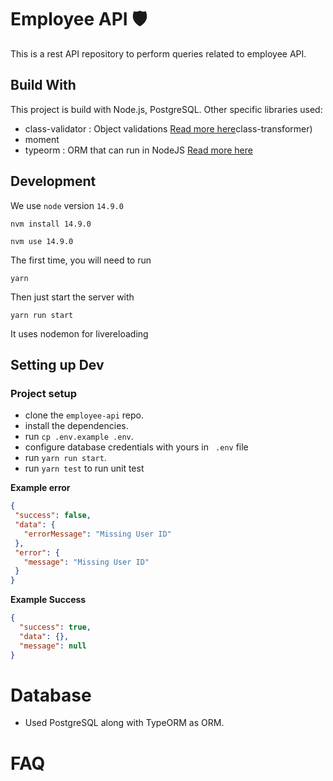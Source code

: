 # Employee API 🛡️

This is a rest API repository to perform queries related to employee API.
## Build With
This project is build with Node.js, PostgreSQL.
Other specific libraries used:
- class-validator : Object validations [Read more here](https://github.com/typestack/class-validator)class-transformer)
- moment 
-  typeorm : ORM that can run in NodeJS [Read more here](https://typeorm.io/)
## Development

We use `node` version `14.9.0`

```
nvm install 14.9.0
```

```
nvm use 14.9.0
```

The first time, you will need to run

```
yarn
```

Then just start the server with

```
yarn run start
```

It uses nodemon for livereloading

## Setting up Dev

### Project setup

- clone the `employee-api` repo.
- install the dependencies.
- run `cp .env.example .env`.
- configure database credentials with yours in ` .env` file
- run `yarn run start`.
- run `yarn test` to run unit test



**Example error**

```json
{
 "success": false,
 "data": {
   "errorMessage": "Missing User ID"
 },
 "error": {
   "message": "Missing User ID"
 }
}
````

**Example Success**

```json
{
  "success": true,
  "data": {},
  "message": null
}
```

# Database
- Used PostgreSQL along with TypeORM as ORM.

# FAQ
